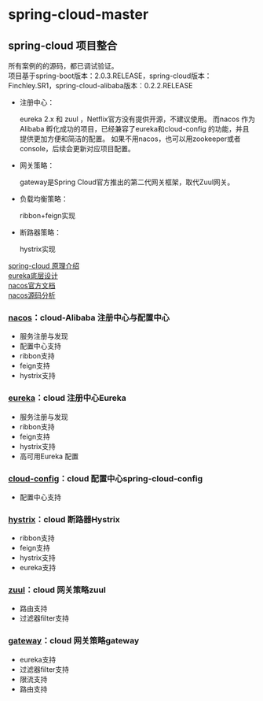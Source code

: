 # spring-cloud-master
## spring-cloud 项目整合  
所有案例的的源码，都已调试验证。  
项目基于spring-boot版本：2.0.3.RELEASE，spring-cloud版本：Finchley.SR1，spring-cloud-alibaba版本：0.2.2.RELEASE
  
  - 注册中心：
  
    eureka 2.x 和 zuul ，Netflix官方没有提供开源，不建议使用。
    而nacos 作为Alibaba 孵化成功的项目，已经兼容了eureka和cloud-config 的功能，并且提供更加方便和简洁的配置。
    如果不用nacos，也可以用zookeeper或者console，后续会更新对应项目配置。 
  - 网关策略：
      
      gateway是Spring Cloud官方推出的第二代网关框架，取代Zuul网关。
  - 负载均衡策略：
      
      ribbon+feign实现
  - 断路器策略：
  
      hystrix实现
  
  [spring-cloud 原理介绍](https://blog.csdn.net/forezp/article/details/83999882)  
  [eureka底层设计](https://blog.csdn.net/forezp/article/details/83999947)  
  [nacos官方文档](https://nacos.io/zh-cn/docs/what-is-nacos.html)  
  [nacos源码分析](http://www.iocoder.cn/Nacos/good-collection/?vip)  
### [nacos](https://github.com/JZxiaoxiao/spring-cloud-master/tree/master/nacos)：cloud-Alibaba 注册中心与配置中心
  - 服务注册与发现
  - 配置中心支持
  - ribbon支持
  - feign支持
  - hystrix支持
### [eureka](https://github.com/JZxiaoxiao/spring-cloud-master/tree/master/eureka)：cloud 注册中心Eureka
  - 服务注册与发现
  - ribbon支持
  - feign支持
  - hystrix支持
  - 高可用Eureka 配置
### [cloud-config](https://github.com/JZxiaoxiao/spring-cloud-master/tree/master/cloud-config)：cloud 配置中心spring-cloud-config
  - 配置中心支持
### [hystrix](https://github.com/JZxiaoxiao/spring-cloud-master/tree/master/hystrix)：cloud 断路器Hystrix 
  - ribbon支持
  - feign支持
  - hystrix支持
  - eureka支持
### [zuul](https://github.com/JZxiaoxiao/spring-cloud-master/tree/master/zuul)：cloud 网关策略zuul 
  - 路由支持
  - 过滤器filter支持
### [gateway](https://github.com/JZxiaoxiao/spring-cloud-master/tree/master/gateway)：cloud 网关策略gateway 
  - eureka支持
  - 过滤器filter支持
  - 限流支持
  - 路由支持

